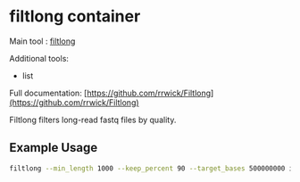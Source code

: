 # filtlong container

Main tool : [filtlong](https://github.com/rrwick/Filtlong)

Additional tools:
- list

Full documentation: [https://github.com/rrwick/Filtlong](https://github.com/rrwick/Filtlong)

Filtlong filters long-read fastq files by quality.

## Example Usage

```bash
filtlong --min_length 1000 --keep_percent 90 --target_bases 500000000 input.fastq.gz | gzip > output.fastq.gz
```
